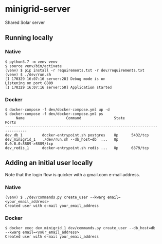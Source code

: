 # minigrid-server
Shared Solar server

## Running locally

### Native

```
$ python3.7 -m venv venv
$ source venv/bin/activate
(venv) $ pip install -r requirements.txt -r dev/requirements.txt
(venv) $ ./dev/run.sh
[I 170329 16:07:16 server:28] Debug mode is on
Listening on port 8889
[I 170329 16:07:16 server:50] Application started
```

### Docker

```
$ docker-compose -f dev/docker-compose.yml up -d
$ docker-compose -f dev/docker-compose.yml ps
     Name                   Command               State           Ports          
--------------------------------------------------------------------------------
dev_db_1         docker-entrypoint.sh postgres    Up      5432/tcp               
dev_minigrid_1   ./dev/run.sh --db_host=db  ...   Up      0.0.0.0:8889->8889/tcp
dev_redis_1      docker-entrypoint.sh redis ...   Up      6379/tcp               
```


## Adding an initial user locally

Note that the login flow is quicker with a gmail.com e-mail address.

### Native

```
(venv) $ ./dev/commands.py create_user --kwarg email=<your_email_address>
Created user with e-mail your_email_address
```

### Docker

```
$ docker exec dev_minigrid_1 dev/commands.py create_user --db_host=db --kwarg email=<your_email_address>
Created user with e-mail your_email_address
```
